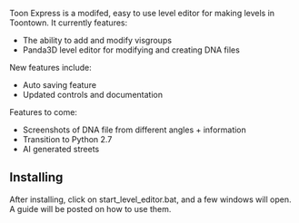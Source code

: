 Toon Express is a modifed, easy to use level editor for making levels in Toontown.  It currently features:

* The ability to add and modify visgroups
* Panda3D level editor for modifying and creating DNA files

New features include:

* Auto saving feature
* Updated controls and documentation

Features to come:

* Screenshots of DNA file from different angles + information
* Transition to Python 2.7
* AI generated streets

<h2>Installing</h2>

After installing, click on start_level_editor.bat, and a few windows will open.  A guide will be posted on how to use them.
